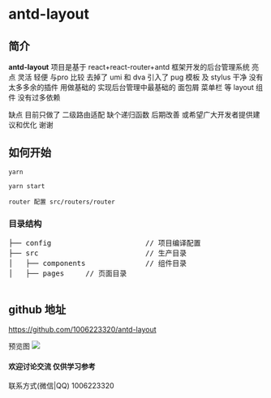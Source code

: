 # antd-layout

## 简介

**antd-layout** 项目是基于 react+react-router+antd 框架开发的后台管理系统
亮点  灵活 轻便 与pro 比较 去掉了 umi 和 dva
引入了 pug 模板 及 stylus
干净 没有太多多余的插件 用做基础的 实现后台管理中最基础的 面包屑 菜单栏 等 layout 组件 没有过多依赖

缺点 目前只做了 二级路由适配  缺个递归函数 后期改善 或希望广大开发者提供建议和优化 谢谢

## 如何开始
````````````````````
yarn

yarn start
````````````````````

````````````````````
router 配置 src/routers/router
````````````````````
### 目录结构
<pre>
├── config                      // 项目编译配置
├── src                         // 生产目录
│   ├── components              // 组件目录
│   ├── pages     // 页面目录

</pre>

## github 地址
<https://github.com/1006223320/antd-layout>

预览图
![](https://user-gold-cdn.xitu.io/2019/8/16/16c99b4e127b03ab?w=1208&h=892&f=png&s=93600)

#### 欢迎讨论交流 仅供学习参考
联系方式(微信|QQ) 1006223320


